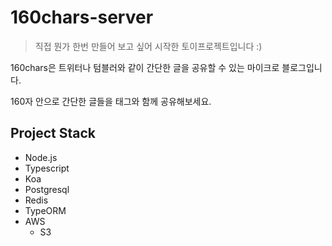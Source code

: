 # 160chars-server

>직접 뭔가 한번 만들어 보고 싶어 시작한 토이프로젝트입니다 :)

160chars은 트위터나 텀블러와 같이 간단한 글을 공유할 수 있는 마이크로 블로그입니다.

160자 안으로 간단한 글들을 태그와 함께 공유해보세요.


## Project Stack
- Node.js
- Typescript
- Koa
- Postgresql
- Redis
- TypeORM
- AWS
  - S3